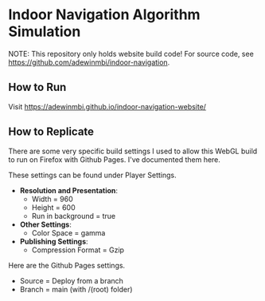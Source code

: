 # Indoor Navigation Algorithm Simulation

NOTE: This repository only holds website build code! For source code, see https://github.com/adewinmbi/indoor-navigation.

## How to Run

Visit https://adewinmbi.github.io/indoor-navigation-website/

## How to Replicate

There are some very specific build settings I used to allow this WebGL build to run on Firefox with Github Pages. I've documented them here.

These settings can be found under Player Settings.
* **Resolution and Presentation**: 
  * Width = 960
  * Height = 600
  * Run in background = true
* **Other Settings**:
  * Color Space = gamma
* **Publishing Settings**:
  * Compression Format = Gzip

Here are the Github Pages settings.
* Source = Deploy from a branch
* Branch = main (with /(root) folder)
